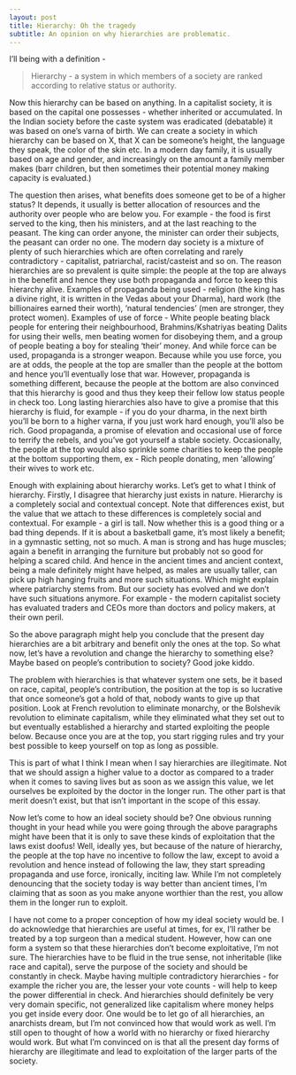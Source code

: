 ```yaml
---
layout: post
title: Hierarchy: Oh the tragedy
subtitle: An opinion on why hierarchies are problematic. 
---
```


I’ll being with a definition - 
> Hierarchy - a system in which members of a society are ranked according to relative status or authority.

Now this hierarchy can be based on anything. In a capitalist society, it is based on the capital one possesses - whether inherited or accumulated. In the Indian society before the caste system was eradicated (debatable) it was based on one’s varna of birth. We can create a society in which hierarchy can be based on X, that X can be someone’s height, the language they speak, the color of the skin etc. In a modern day family, it is usually based on age and gender, and increasingly on the amount a family member makes (barr children, but then sometimes their potential money making capacity is evaluated.)

The question then arises, what benefits does someone get to be of a higher status? It depends, it usually is better allocation of resources and the authority over people who are below you. For example - the food is first served to the king, then his ministers, and at the last reaching to the peasant. The king can order anyone, the minister can order their subjects, the peasant can order no one. The modern day society is a mixture of plenty of such hierarchies which are often correlating and rarely contradictory - capitalist, patriarchal, racist/casteist and so on. The reason hierarchies are so prevalent is quite simple: the people at the top are always in the benefit and hence they use both propaganda and force to keep this hierarchy alive. Examples of propaganda being used - religion (the king has a divine right, it is written in the Vedas about your Dharma), hard work (the billionaires earned their worth), ‘natural tendencies’ (men are stronger, they protect women). Examples of use of force - White people beating black people for entering their neighbourhood, Brahmins/Kshatriyas beating Dalits for using their wells, men beating women for disobeying them, and a group of people beating a boy for stealing ‘their’ money. And while force can be used, propaganda is a stronger weapon. Because while you use force, you are at odds, the people at the top are smaller than the people at the bottom and hence you’ll eventually lose that war. However, propaganda is something different, because the people at the bottom are also convinced that this hierarchy is good and thus they keep their fellow low status people in check too. Long lasting hierarchies also have to give a promise that this hierarchy is fluid, for example - if you do your dharma, in the next birth you’ll be born to a higher varna, if you just work hard enough, you’ll also be rich. Good propaganda, a promise of elevation and occasional use of force to terrify the rebels, and you’ve got yourself a stable society. Occasionally, the people at the top would also sprinkle some charities to keep the people at the bottom supporting them, ex - Rich people donating, men ‘allowing’ their wives to work etc. 

Enough with explaining about hierarchy works. Let’s get to what I think of hierarchy. 
Firstly, I disagree that hierarchy just exists in nature. Hierarchy is a completely social and contextual concept. Note that differences exist, but the value that we attach to these differences is completely social and contextual. For example - a girl is tall. Now whether this is a good thing or a bad thing depends. If it is about a basketball game, it’s most likely a benefit; in a gymnastic setting, not so much. A man is strong and has huge muscles; again a benefit in arranging the furniture but probably not so good for helping a scared child. And hence in the ancient times and ancient context, being a male definitely might have helped, as males are usually taller, can pick up high hanging fruits and more such situations. Which might explain where patriarchy stems from. But our society has evolved and we don’t have such situations anymore. For example - the modern capitalist society has evaluated traders and CEOs more than doctors and policy makers, at their own peril. 

So the above paragraph might help you conclude that the present day hierarchies are a bit arbitrary and benefit only the ones at the top. So what now, let’s have a revolution and change the hierarchy to something else? Maybe based on people’s contribution to society? Good joke kiddo.

The problem with hierarchies is that whatever system one sets, be it based on race, capital, people’s contribution, the position at the top is so lucrative that once someone’s got a hold of that, nobody wants to give up that position. Look at French revolution to eliminate monarchy, or the Bolshevik revolution to eliminate capitalism, while they eliminated what they set out to but eventually established a hierarchy and started exploiting the people below. Because once you are at the top, you start rigging rules and try your best possible to keep yourself on top as long as possible. 

This is part of what I think I mean when I say hierarchies are illegitimate. Not that we should assign a higher value to a doctor as compared to a trader when it comes to saving lives but as soon as we assign this value, we let ourselves be exploited by the doctor in the longer run. The other part is that merit doesn’t exist, but that isn’t important in the scope of this essay.

Now let’s come to how an ideal society should be? One obvious running thought in your head while you were going through the above paragraphs might have been that it is only to save these kinds of exploitation that the laws exist doofus! Well, ideally yes, but because of the nature of hierarchy, the people at the top have no incentive to follow the law, except to avoid a revolution and hence instead of following the law, they start spreading propaganda and use force, ironically, inciting law. While I’m not completely denouncing that the society today is way better than ancient times, I’m claiming that as soon as you make anyone worthier than the rest, you allow them in the longer run to exploit. 

I have not come to a proper conception of how my ideal society would be. I do acknowledge that hierarchies are useful at times, for ex, I’ll rather be treated by a top surgeon than a medical student. However, how can one form a system so that these hierarchies don’t become exploitative, I’m not sure. The hierarchies have to be fluid in the true sense, not inheritable (like race and capital), serve the purpose of the society and should be constantly in check. Maybe having multiple contradictory hierarchies - for example the richer you are, the lesser your vote counts - will help to keep the power differential in check. And hierarchies should definitely be very very domain specific, not generalized like capitalism where money helps you get inside every door. One would be to let go of all hierarchies, an anarchists dream, but I’m not convinced how that would work as well. I’m still open to thought of how a world with no hierarchy or fixed hierarchy would work. But what I’m convinced on is that all the present day forms of hierarchy are illegitimate and lead to exploitation of the larger parts of the society. 



